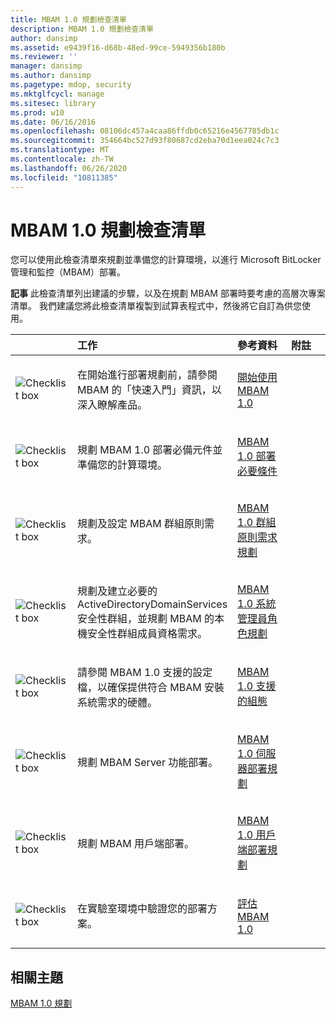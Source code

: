 ```yaml
---
title: MBAM 1.0 規劃檢查清單
description: MBAM 1.0 規劃檢查清單
author: dansimp
ms.assetid: e9439f16-d68b-48ed-99ce-5949356b180b
ms.reviewer: ''
manager: dansimp
ms.author: dansimp
ms.pagetype: mdop, security
ms.mktglfcycl: manage
ms.sitesec: library
ms.prod: w10
ms.date: 06/16/2016
ms.openlocfilehash: 08106dc457a4caa86ffdb0c65216e4567785db1c
ms.sourcegitcommit: 354664bc527d93f80687cd2eba70d1eea024c7c3
ms.translationtype: MT
ms.contentlocale: zh-TW
ms.lasthandoff: 06/26/2020
ms.locfileid: "10811385"
---
```

# MBAM 1.0 規劃檢查清單


您可以使用此檢查清單來規劃並準備您的計算環境，以進行 Microsoft BitLocker 管理和監控（MBAM）部署。

**記事** 此檢查清單列出建議的步驟，以及在規劃 MBAM 部署時要考慮的高層次專案清單。 我們建議您將此檢查清單複製到試算表程式中，然後將它自訂為供您使用。

 

<table>
<colgroup>
<col width="25%" />
<col width="25%" />
<col width="25%" />
<col width="25%" />
</colgroup>
<thead>
<tr class="header">
<th align="left"></th>
<th align="left">工作</th>
<th align="left">參考資料</th>
<th align="left">附註</th>
</tr>
</thead>
<tbody>
<tr class="odd">
<td align="left"><img src="images/checklistbox.gif" alt="Checklist box" /></td>
<td align="left"><p>在開始進行部署規劃前，請參閱 MBAM 的「快速入門」資訊，以深入瞭解產品。</p></td>
<td align="left"><p><a href="getting-started-with-mbam-10.md" data-raw-source="[Getting Started with MBAM 1.0](getting-started-with-mbam-10.md)">開始使用 MBAM 1.0</a></p></td>
<td align="left"><p></p></td>
</tr>
<tr class="even">
<td align="left"><img src="images/checklistbox.gif" alt="Checklist box" /></td>
<td align="left"><p>規劃 MBAM 1.0 部署必備元件並準備您的計算環境。</p></td>
<td align="left"><p><a href="mbam-10-deployment-prerequisites.md" data-raw-source="[MBAM 1.0 Deployment Prerequisites](mbam-10-deployment-prerequisites.md)">MBAM 1.0 部署必要條件</a></p></td>
<td align="left"><p></p></td>
</tr>
<tr class="odd">
<td align="left"><img src="images/checklistbox.gif" alt="Checklist box" /></td>
<td align="left"><p>規劃及設定 MBAM 群組原則需求。</p></td>
<td align="left"><p><a href="planning-for-mbam-10-group-policy-requirements.md" data-raw-source="[Planning for MBAM 1.0 Group Policy Requirements](planning-for-mbam-10-group-policy-requirements.md)">MBAM 1.0 群組原則需求規劃</a></p></td>
<td align="left"><p></p></td>
</tr>
<tr class="even">
<td align="left"><img src="images/checklistbox.gif" alt="Checklist box" /></td>
<td align="left"><p>規劃及建立必要的 ActiveDirectoryDomainServices 安全性群組，並規劃 MBAM 的本機安全性群組成員資格需求。</p></td>
<td align="left"><p><a href="planning-for-mbam-10-administrator-roles.md" data-raw-source="[Planning for MBAM 1.0 Administrator Roles](planning-for-mbam-10-administrator-roles.md)">MBAM 1.0 系統管理員角色規劃</a></p></td>
<td align="left"><p></p></td>
</tr>
<tr class="odd">
<td align="left"><img src="images/checklistbox.gif" alt="Checklist box" /></td>
<td align="left"><p>請參閱 MBAM 1.0 支援的設定檔，以確保提供符合 MBAM 安裝系統需求的硬體。</p></td>
<td align="left"><p><a href="mbam-10-supported-configurations.md" data-raw-source="[MBAM 1.0 Supported Configurations](mbam-10-supported-configurations.md)">MBAM 1.0 支援的組態</a></p></td>
<td align="left"><p></p></td>
</tr>
<tr class="even">
<td align="left"><img src="images/checklistbox.gif" alt="Checklist box" /></td>
<td align="left"><p>規劃 MBAM Server 功能部署。</p></td>
<td align="left"><p><a href="planning-for-mbam-10-server-deployment.md" data-raw-source="[Planning for MBAM 1.0 Server Deployment](planning-for-mbam-10-server-deployment.md)">MBAM 1.0 伺服器部署規劃</a></p></td>
<td align="left"><p></p></td>
</tr>
<tr class="odd">
<td align="left"><img src="images/checklistbox.gif" alt="Checklist box" /></td>
<td align="left"><p>規劃 MBAM 用戶端部署。</p></td>
<td align="left"><p><a href="planning-for-mbam-10-client-deployment.md" data-raw-source="[Planning for MBAM 1.0 Client Deployment](planning-for-mbam-10-client-deployment.md)">MBAM 1.0 用戶端部署規劃</a></p></td>
<td align="left"><p></p></td>
</tr>
<tr class="even">
<td align="left"><img src="images/checklistbox.gif" alt="Checklist box" /></td>
<td align="left"><p>在實驗室環境中驗證您的部署方案。</p></td>
<td align="left"><p><a href="evaluating-mbam-10.md" data-raw-source="[Evaluating MBAM 1.0](evaluating-mbam-10.md)">評估 MBAM 1.0</a></p></td>
<td align="left"><p></p></td>
</tr>
</tbody>
</table>

 

## 相關主題


[MBAM 1.0 規劃](planning-for-mbam-10.md)

 

 





